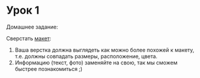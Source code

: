 # Урок 1

Домашнее задание:

Сверстать [макет](homework1.png):

1. Ваша верстка должна выглядеть как можно более похожей к макету, т.е. должны совпадать размеры, расположение, цвета.
2. Информацию (текст, фото) заменяйте на свою, так мы сможем быстрее познакомиться ;)